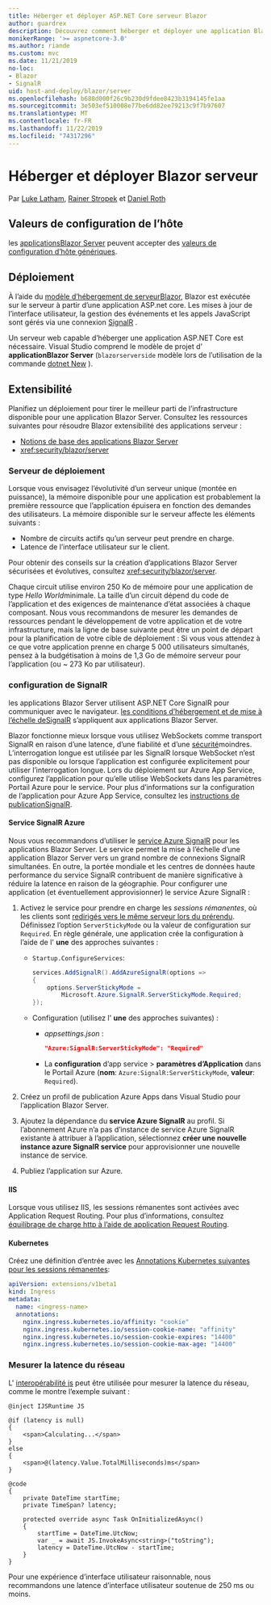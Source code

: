 ```yaml
---
title: Héberger et déployer ASP.NET Core serveur Blazor
author: guardrex
description: Découvrez comment héberger et déployer une application Blazor Server à l’aide de ASP.NET Core.
monikerRange: '>= aspnetcore-3.0'
ms.author: riande
ms.custom: mvc
ms.date: 11/21/2019
no-loc:
- Blazor
- SignalR
uid: host-and-deploy/blazor/server
ms.openlocfilehash: b688d000f26c9b230d9fdee8423b3194145fe1aa
ms.sourcegitcommit: 3e503ef510008e77be6dd82ee79213c9f7b97607
ms.translationtype: MT
ms.contentlocale: fr-FR
ms.lasthandoff: 11/22/2019
ms.locfileid: "74317296"
---
```

# <a name="host-and-deploy-opno-locblazor-server"></a>Héberger et déployer Blazor serveur

Par [Luke Latham](https://github.com/guardrex), [Rainer Stropek](https://www.timecockpit.com) et [Daniel Roth](https://github.com/danroth27)

## <a name="host-configuration-values"></a>Valeurs de configuration de l’hôte

les [applicationsBlazor Server](xref:blazor/hosting-models#blazor-server) peuvent accepter des [valeurs de configuration d’hôte génériques](xref:fundamentals/host/generic-host#host-configuration).

## <a name="deployment"></a>Déploiement

À l’aide du [modèle d’hébergement de serveurBlazor](xref:blazor/hosting-models#blazor-server), Blazor est exécutée sur le serveur à partir d’une application ASP.net core. Les mises à jour de l’interface utilisateur, la gestion des événements et les appels JavaScript sont gérés via une connexion [SignalR](xref:signalr/introduction) .

Un serveur web capable d’héberger une application ASP.NET Core est nécessaire. Visual Studio comprend le modèle de projet d' **applicationBlazor Server** (`blazorserverside` modèle lors de l’utilisation de la commande [dotnet New](/dotnet/core/tools/dotnet-new) ).

## <a name="scalability"></a>Extensibilité

Planifiez un déploiement pour tirer le meilleur parti de l’infrastructure disponible pour une application Blazor Server. Consultez les ressources suivantes pour résoudre Blazor extensibilité des applications serveur :

* [Notions de base des applications Blazor Server](xref:blazor/hosting-models#blazor-server)
* <xref:security/blazor/server>

### <a name="deployment-server"></a>Serveur de déploiement

Lorsque vous envisagez l’évolutivité d’un serveur unique (montée en puissance), la mémoire disponible pour une application est probablement la première ressource que l’application épuisera en fonction des demandes des utilisateurs. La mémoire disponible sur le serveur affecte les éléments suivants :

* Nombre de circuits actifs qu’un serveur peut prendre en charge.
* Latence de l’interface utilisateur sur le client.

Pour obtenir des conseils sur la création d’applications Blazor Server sécurisées et évolutives, consultez <xref:security/blazor/server>.

Chaque circuit utilise environ 250 Ko de mémoire pour une application de type *Hello World*minimale. La taille d’un circuit dépend du code de l’application et des exigences de maintenance d’état associées à chaque composant. Nous vous recommandons de mesurer les demandes de ressources pendant le développement de votre application et de votre infrastructure, mais la ligne de base suivante peut être un point de départ pour la planification de votre cible de déploiement : Si vous vous attendez à ce que votre application prenne en charge 5 000 utilisateurs simultanés, pensez à la budgétisation à moins de 1,3 Go de mémoire serveur pour l’application (ou ~ 273 Ko par utilisateur).

### <a name="opno-locsignalr-configuration"></a>configuration de SignalR

les applications Blazor Server utilisent ASP.NET Core SignalR pour communiquer avec le navigateur. [les conditions d’hébergement et de mise à l’échelle deSignalR](xref:signalr/publish-to-azure-web-app) s’appliquent aux applications Blazor Server.

Blazor fonctionne mieux lorsque vous utilisez WebSockets comme transport SignalR en raison d’une latence, d’une fiabilité et d’une [sécurité](xref:signalr/security)moindres. L’interrogation longue est utilisée par les SignalR lorsque WebSocket n’est pas disponible ou lorsque l’application est configurée explicitement pour utiliser l’interrogation longue. Lors du déploiement sur Azure App Service, configurez l’application pour qu’elle utilise WebSockets dans les paramètres Portail Azure pour le service. Pour plus d’informations sur la configuration de l’application pour Azure App Service, consultez les [instructions de publicationSignalR](xref:signalr/publish-to-azure-web-app).

#### <a name="azure-opno-locsignalr-service"></a>Service SignalR Azure

Nous vous recommandons d’utiliser le [service Azure SignalR](/azure/azure-signalr) pour les applications Blazor Server. Le service permet la mise à l’échelle d’une application Blazor Server vers un grand nombre de connexions SignalR simultanées. En outre, la portée mondiale et les centres de données haute performance du service SignalR contribuent de manière significative à réduire la latence en raison de la géographie. Pour configurer une application (et éventuellement approvisionner) le service Azure SignalR :

1. Activez le service pour prendre en charge les *sessions rémanentes*, où les clients sont [redirigés vers le même serveur lors du prérendu](xref:blazor/hosting-models#reconnection-to-the-same-server). Définissez l’option `ServerStickyMode` ou la valeur de configuration sur `Required`. En règle générale, une application crée la configuration à l’aide de l' **une** des approches suivantes :

   * `Startup.ConfigureServices`:
  
     ```csharp
     services.AddSignalR().AddAzureSignalR(options =>
     {
         options.ServerStickyMode = 
             Microsoft.Azure.SignalR.ServerStickyMode.Required;
     });
     ```

   * Configuration (utilisez l' **une** des approches suivantes) :
  
     * *appsettings.json* :

       ```json
       "Azure:SignalR:ServerStickyMode": "Required"
       ```

     * La **configuration** d’app service > **paramètres d’Application** dans le Portail Azure (**nom**: `Azure:SignalR:ServerStickyMode`, **valeur**: `Required`).

1. Créez un profil de publication Azure Apps dans Visual Studio pour l’application Blazor Server.
1. Ajoutez la dépendance du **service Azure SignalR** au profil. Si l’abonnement Azure n’a pas d’instance de service Azure SignalR existante à attribuer à l’application, sélectionnez **créer une nouvelle instance azure SignalR service** pour approvisionner une nouvelle instance de service.
1. Publiez l’application sur Azure.

#### <a name="iis"></a>IIS

Lorsque vous utilisez IIS, les sessions rémanentes sont activées avec Application Request Routing. Pour plus d’informations, consultez [équilibrage de charge http à l’aide de application Request Routing](/iis/extensions/configuring-application-request-routing-arr/http-load-balancing-using-application-request-routing).

#### <a name="kubernetes"></a>Kubernetes

Créez une définition d’entrée avec les [Annotations Kubernetes suivantes pour les sessions rémanentes](https://kubernetes.github.io/ingress-nginx/examples/affinity/cookie/):

```yaml
apiVersion: extensions/v1beta1
kind: Ingress
metadata:
  name: <ingress-name>
  annotations:
    nginx.ingress.kubernetes.io/affinity: "cookie"
    nginx.ingress.kubernetes.io/session-cookie-name: "affinity"
    nginx.ingress.kubernetes.io/session-cookie-expires: "14400"
    nginx.ingress.kubernetes.io/session-cookie-max-age: "14400"
```

### <a name="measure-network-latency"></a>Mesurer la latence du réseau

L' [interopérabilité js](xref:blazor/javascript-interop) peut être utilisée pour mesurer la latence du réseau, comme le montre l’exemple suivant :

```cshtml
@inject IJSRuntime JS

@if (latency is null)
{
    <span>Calculating...</span>
}
else
{
    <span>@(latency.Value.TotalMilliseconds)ms</span>
}

@code
{
    private DateTime startTime;
    private TimeSpan? latency;

    protected override async Task OnInitializedAsync()
    {
        startTime = DateTime.UtcNow;
        var _ = await JS.InvokeAsync<string>("toString");
        latency = DateTime.UtcNow - startTime;
    }
}
```

Pour une expérience d’interface utilisateur raisonnable, nous recommandons une latence d’interface utilisateur soutenue de 250 ms ou moins.
